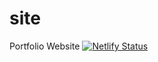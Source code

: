 # site
Portfolio Website
[![Netlify Status](https://api.netlify.com/api/v1/badges/8a5a33ad-2621-4b71-a176-aab055790e1b/deploy-status)](https://app.netlify.com/sites/eldritchships/deploys)
